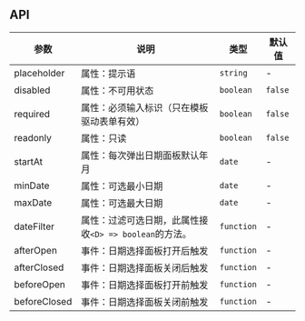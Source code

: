## API

| 参数 | 说明 | 类型 | 默认值 |
| --- | --- | --- | --- |
| placeholder | 属性：提示语 | `string` | - |
| disabled | 属性：不可用状态 | `boolean` | `false` |
| required | 属性：必须输入标识（只在模板驱动表单有效） | `boolean` | `false` |
| readonly | 属性：只读 | `boolean` | `false` |
| startAt | 属性：每次弹出日期面板默认年月 | `date` | - |
| minDate | 属性：可选最小日期 | `date` | - |
| maxDate | 属性：可选最大日期 | `date` | - |
| dateFilter | 属性：过滤可选日期，此属性接收`<D> => boolean`的方法。| `function`  | - |
| afterOpen | 事件：日期选择面板打开后触发 | `function` | - |
| afterClosed | 事件：日期选择面板关闭后触发 | `function` | - |
| beforeOpen | 事件：日期选择面板打开前触发 | `function` | - |
| beforeClosed | 事件：日期选择面板关闭前触发 | `function` | - |
